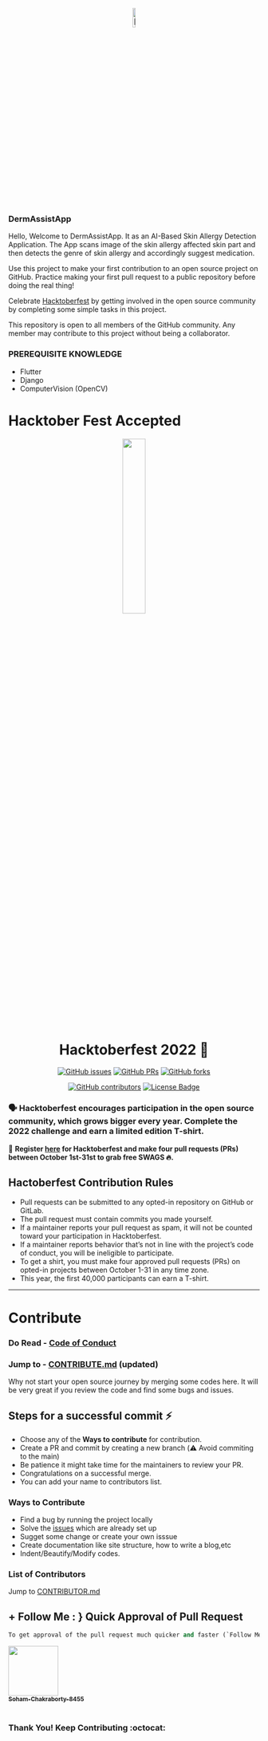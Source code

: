 <p align="center">
    <a href="https://blogbook-blog.herokuapp.com/">
        <img src="https://lh3.googleusercontent.com/6YN8jbF_gnQfXe2TtnkoePbs9JvmBU_ZTjpYrmjPgKHGnp9-ECz9K4E3uacdbm5C02nDFs7QUViNbYk5kjZXoR75QOmY_oY6Ui-qZIGMZAUGU5p5vlk=e30" alt="[Project Logo]" width="10%"> 
    </a>
</p> 

### DermAssistApp
Hello,
Welcome to DermAssistApp. It as an AI-Based Skin Allergy Detection Application. The App scans image of the skin allergy affected skin part and then detects the genre of skin allergy and accordingly suggest medication.

Use this project to make your first contribution to an open source project on GitHub. Practice making your first pull request to a public repository before doing the real thing!

Celebrate [Hacktoberfest](https://hacktoberfest.digitalocean.com/) by getting involved in the open source community by completing some simple tasks in this project.

This repository is open to all members of the GitHub community. Any member may contribute to this project without being a collaborator.

### PREREQUISITE KNOWLEDGE
* Flutter
* Django
* ComputerVision (OpenCV)



# Hacktober Fest Accepted 


<p align="center">
    <a href="https://hacktoberfest.digitalocean.com/">
        <img src="https://raw.githubusercontent.com/dsc-iem/DermAssistApp-Hacktoberfest22/main/Hfest-Logo-2-Color-Manga.svg" width="30%">
    </a>
</p>

<h1 align="center"> Hacktoberfest 2022 🎉</h1>

<div align="center">
   
   [![GitHub issues](https://img.shields.io/github/issues/dsc-iem/DermAssistApp-Hacktoberfest22?color=pink&logo=github)](https://github.com/acm-iem/Project-Template-Hacktoberfest22/issues)        [![GitHub PRs](https://img.shields.io/github/issues-pr/dsc-iem/DermAssistApp-Hacktoberfest22?style=social&logo=github)](https://github.com/dsc-iem/DermAssistApp-Hacktoberfest22/pulls)                    [![GitHub forks](https://img.shields.io/github/forks/dsc-iem/DermAssistApp-Hacktoberfest22?logo=git)](https://github.com/dsc-iem/DermAssistApp-Hacktoberfest22/network)
   
   <a href="https://github.com/dsc-iem/DermAssistApp-Hacktoberfest22/contributors"><img alt="GitHub contributors" src="https://img.shields.io/github/contributors/dsc-iem/DermAssistApp-Hacktoberfest22?color=2b9348"></a>
<a href="https://github.com/dsc-iem/DermAssistApp-Hacktoberfest22/blob/master/LICENSE"><img src="https://img.shields.io/github/license/dsc-iem/DermAssistApp-Hacktoberfest22?color=2b9348" alt="License Badge"/></a>
</div>

### 🗣 Hacktoberfest encourages participation in the open source community, which grows bigger every year. Complete the 2022 challenge and earn a limited edition T-shirt.

📢 **Register [here](https://hacktoberfest.digitalocean.com) for Hacktoberfest and make four pull requests (PRs) between October 1st-31st to grab free SWAGS 🔥.**

## Hactoberfest Contribution Rules
- Pull requests can be submitted to any opted-in repository on GitHub or GitLab.
- The pull request must contain commits you made yourself.
- If a maintainer reports your pull request as spam, it will not be counted toward your participation in Hacktoberfest.
- If a maintainer reports behavior that’s not in line with the project’s code of conduct, you will be ineligible to participate.
- To get a shirt, you must make four approved pull requests (PRs) on opted-in projects between October 1-31 in any time zone.
- This year, the first 40,000 participants can earn a T-shirt.
---

# Contribute
   ### Do Read - [Code of Conduct](https://github.com/dsc-iem/DermAssistApp-Hacktoberfest22/blob/main/CODE_OF_CONDUCT.md)
   ### Jump to - [CONTRIBUTE.md](https://github.com/dsc-iem/DermAssistApp-Hacktoberfest22/blob/main/CONTRIBUTE.md) (updated)
Why not start your open source journey by merging some codes here. It will be very great if you review the code and  find some bugs and issues.

## Steps for a successful commit :zap:
- Choose any of the **Ways to contribute** for contribution.
- Create a PR and commit by creating a new branch (:warning: Avoid commiting to the main)
- Be patience it might take time for the maintainers to review your PR.
- Congratulations on a successful merge.
- You can add your name to contributors list.


 ### Ways to Contribute 
  * Find a bug by running the project locally
  * Solve the [issues](https://github.com/chaitak-gorai/Project-Template-Hacktoberfest22/issues) which are already set up
  * Sugget some change or create your own isssue
  *  Create documentation like site structure, how to write a blog,etc
  *  Indent/Beautify/Modify codes.

### List of Contributors
   Jump to [CONTRIBUTOR.md](https://github.com/dsc-iem/DermAssistApp-Hacktoberfest22/blob/main/CONTRIBUTOR.md)
 
 ## + Follow Me : } Quick Approval of Pull Request

```py
To get approval of the pull request much quicker and faster (`Follow Me`)🚀
```

<tr><td align="center"><a href="https://github.com/Soham-Chakraborty-8455"><kbd><img src="https://avatars3.githubusercontent.com/Soham-Chakraborty-8455?size=100" width="100px;" alt=""/></kbd><br /><sub><b>Soham-Chakraborty-8455</b></sub></a><br /></td>

</tr>
 
<br>
<p align = "center"><h3>Thank You! Keep Contributing :octocat:</h3></p>


